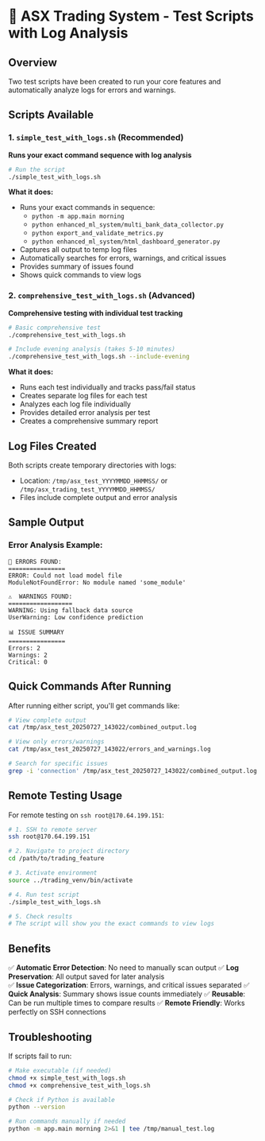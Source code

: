 # 🧪 ASX Trading System - Test Scripts with Log Analysis

## Overview
Two test scripts have been created to run your core features and automatically analyze logs for errors and warnings.

## Scripts Available

### 1. `simple_test_with_logs.sh` (Recommended)
**Runs your exact command sequence with log analysis**

```bash
# Run the script
./simple_test_with_logs.sh
```

**What it does:**
- Runs your exact commands in sequence:
  - `python -m app.main morning`
  - `python enhanced_ml_system/multi_bank_data_collector.py` 
  - `python export_and_validate_metrics.py`
  - `python enhanced_ml_system/html_dashboard_generator.py`
- Captures all output to temp log files
- Automatically searches for errors, warnings, and critical issues
- Provides summary of issues found
- Shows quick commands to view logs

### 2. `comprehensive_test_with_logs.sh` (Advanced)
**Comprehensive testing with individual test tracking**

```bash
# Basic comprehensive test
./comprehensive_test_with_logs.sh

# Include evening analysis (takes 5-10 minutes)
./comprehensive_test_with_logs.sh --include-evening
```

**What it does:**
- Runs each test individually and tracks pass/fail status
- Creates separate log files for each test
- Analyzes each log file individually
- Provides detailed error analysis per test
- Creates a comprehensive summary report

## Log Files Created

Both scripts create temporary directories with logs:
- Location: `/tmp/asx_test_YYYYMMDD_HHMMSS/` or `/tmp/asx_trading_test_YYYYMMDD_HHMMSS/`
- Files include complete output and error analysis

## Sample Output

### Error Analysis Example:
```
🚨 ERRORS FOUND:
================
ERROR: Could not load model file
ModuleNotFoundError: No module named 'some_module'

⚠️  WARNINGS FOUND:
==================
WARNING: Using fallback data source
UserWarning: Low confidence prediction

📊 ISSUE SUMMARY
================
Errors: 2
Warnings: 2
Critical: 0
```

## Quick Commands After Running

After running either script, you'll get commands like:
```bash
# View complete output
cat /tmp/asx_test_20250727_143022/combined_output.log

# View only errors/warnings  
cat /tmp/asx_test_20250727_143022/errors_and_warnings.log

# Search for specific issues
grep -i 'connection' /tmp/asx_test_20250727_143022/combined_output.log
```

## Remote Testing Usage

For remote testing on `ssh root@170.64.199.151`:

```bash
# 1. SSH to remote server
ssh root@170.64.199.151

# 2. Navigate to project directory
cd /path/to/trading_feature

# 3. Activate environment
source ../trading_venv/bin/activate

# 4. Run test script
./simple_test_with_logs.sh

# 5. Check results
# The script will show you the exact commands to view logs
```

## Benefits

✅ **Automatic Error Detection**: No need to manually scan output
✅ **Log Preservation**: All output saved for later analysis  
✅ **Issue Categorization**: Errors, warnings, and critical issues separated
✅ **Quick Analysis**: Summary shows issue counts immediately
✅ **Reusable**: Can be run multiple times to compare results
✅ **Remote Friendly**: Works perfectly on SSH connections

## Troubleshooting

If scripts fail to run:
```bash
# Make executable (if needed)
chmod +x simple_test_with_logs.sh
chmod +x comprehensive_test_with_logs.sh

# Check if Python is available
python --version

# Run commands manually if needed
python -m app.main morning 2>&1 | tee /tmp/manual_test.log
```
